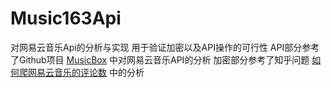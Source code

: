 # Music163Api
对网易云音乐Api的分析与实现
用于验证加密以及API操作的可行性
API部分参考了Github项目 [MusicBox](https://github.com/darknessomi/musicbox) 中对网易云音乐API的分析
加密部分参考了知乎问题 [如何爬网易云音乐的评论数](https://www.zhihu.com/question/36081767) 中的分析